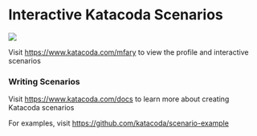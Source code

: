 # Interactive Katacoda Scenarios

[![](http://shields.katacoda.com/katacoda/mfary/count.svg)](https://www.katacoda.com/mfary "Get your profile on Katacoda.com")

Visit https://www.katacoda.com/mfary to view the profile and interactive scenarios

### Writing Scenarios
Visit https://www.katacoda.com/docs to learn more about creating Katacoda scenarios

For examples, visit https://github.com/katacoda/scenario-example
